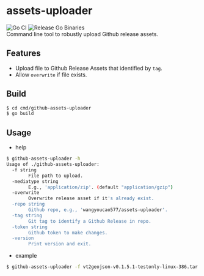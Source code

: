 # assets-uploader
![Go CI](https://github.com/wangyoucao577/assets-uploader/workflows/Go%20CI/badge.svg) ![Release Go Binaries](https://github.com/wangyoucao577/assets-uploader/workflows/Release%20Go%20Binaries/badge.svg)    
Command line tool to robustly upload Github release assets.  

## Features
- Upload file to Github Release Assets that identified by `tag`.    
- Allow `overwrite` if file exists.    

## Build 
```bash
$ cd cmd/github-assets-uploader
$ go build
```

## Usage
- help
```bash
$ github-assets-uploader -h
Usage of ./github-assets-uploader:
  -f string
        File path to upload.
  -mediatype string
        E.g., 'application/zip'. (default "application/gzip")
  -overwrite
        Overwrite release asset if it's already exist.
  -repo string
        Github repo, e.g., 'wangyoucao577/assets-uploader'.
  -tag string
        Git tag to identify a Github Release in repo.
  -token string
        Github token to make changes.
  -version
        Print version and exit. 
```

- example    
```bash
$ github-assets-uploader -f vt2geojson-v0.1.5.1-testonly-linux-386.tar.gz -mediatype application/gzip -overwrite -repo wangyoucao577/vt2geojson -token *** -tag v0.1.5.1-testonly
```
